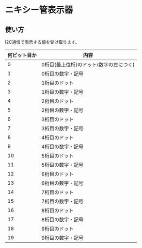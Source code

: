 # ニキシー管表示器

## 使い方

I2C通信で表示する値を受け取ります。

| 何ビット目か | 内容                                    | 
| ------------ | --------------------------------------- | 
| 0            | 0桁目(最上位桁)のドット(数字の左につく) | 
| 1            | 0桁目の数字・記号                       | 
| 2            | 1桁目のドット                           | 
| 3            | 1桁目の数字・記号                       | 
| 4            | 2桁目のドット                           | 
| 5            | 2桁目の数字・記号                       | 
| 6            | 3桁目のドット                           | 
| 7            | 3桁目の数字・記号                       | 
| 8            | 4桁目のドット                           | 
| 9            | 4桁目の数字・記号                       | 
| 10           | 5桁目のドット                           | 
| 11           | 5桁目の数字・記号                       | 
| 12           | 6桁目のドット                           | 
| 13           | 6桁目の数字・記号                       | 
| 14           | 7桁目のドット                           | 
| 15           | 7桁目の数字・記号                       | 
| 16           | 8桁目のドット                           | 
| 17           | 8桁目の数字・記号                       | 
| 18           | 9桁目のドット                           | 
| 19           | 9桁目の数字・記号                       | 
